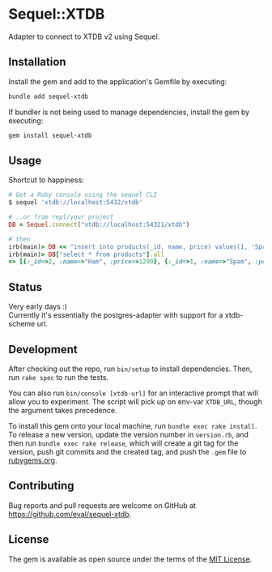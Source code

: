 # Sequel::XTDB

Adapter to connect to XTDB v2 using Sequel.

## Installation

Install the gem and add to the application's Gemfile by executing:

```bash
bundle add sequel-xtdb
```

If bundler is not being used to manage dependencies, install the gem by executing:

```bash
gem install sequel-xtdb
```

## Usage

Shortcut to happiness:
```ruby
# Get a Ruby console using the sequel CLI
$ sequel 'xtdb://localhost:5432/xtdb'

# ..or from repl/your project
DB = Sequel.connect("xtdb://localhost:54321/xtdb")

# then
irb(main)> DB << "insert into products(_id, name, price) values(1, 'Spam', 1000), (2, 'Ham', 1200)"
irb(main)> DB["select * from products"].all
=> [{:_id=>2, :name=>"Ham", :price=>1200}, {:_id=>1, :name=>"Spam", :price=>1100}]
```

## Status

Very early days :)  
Currently it's essentially the postgres-adapter with support for a xtdb-scheme url.


## Development

After checking out the repo, run `bin/setup` to install dependencies. Then, run `rake spec` to run the tests.

You can also run `bin/console [xtdb-url]` for an interactive prompt that will allow you to experiment. The script will pick up on env-var `XTDB_URL`, though the argument takes precedence.

To install this gem onto your local machine, run `bundle exec rake install`. To release a new version, update the version number in `version.rb`, and then run `bundle exec rake release`, which will create a git tag for the version, push git commits and the created tag, and push the `.gem` file to [rubygems.org](https://rubygems.org).

## Contributing

Bug reports and pull requests are welcome on GitHub at https://github.com/eval/sequel-xtdb.

## License

The gem is available as open source under the terms of the [MIT License](https://opensource.org/licenses/MIT).
